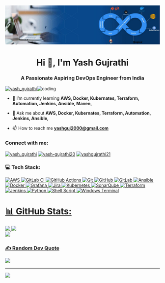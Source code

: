 ![MasterHead](https://github.com/YashDevops20/YashDevops20/blob/main/Github.banner.png)

<h1 align="center">Hi 👋, I'm Yash Gujrathi</h1>
<h3 align="center">A Passionate Aspiring DevOps Engineer from India</h3>
<img align="right" alt="coding" width="400" src="https://liveimages.algoworks.com/new-algoworks/wp-content/uploads/2022/05/31103224/devOps-trends.gif">


<p align="left"> <a href="https://twitter.com/yash_gujrathi" target="blank"><img src="https://img.shields.io/twitter/follow/yash_gujrathi?logo=twitter&style=for-the-badge" alt="yash_gujrathi" /></a> </p>

- 🌱 I’m currently learning **AWS, Docker, Kubernates, Terraform, Automation, Jenkins, Ansible, Maven,**

- 💬 Ask me about **AWS, Docker, Kubernates, Terraform, Automation, Jenkins, Ansible,**

- 📫 How to reach me **yashguj2000@gmail.com**

<h3 align="left">Connect with me:</h3>
<p align="left">
<a href="https://twitter.com/yash_gujrathi" target="blank"><img align="center" src="https://raw.githubusercontent.com/rahuldkjain/github-profile-readme-generator/master/src/images/icons/Social/twitter.svg" alt="yash_gujrathi" height="30" width="40" /></a>
<a href="https://linkedin.com/in/yash-gujrathi20" target="blank"><img align="center" src="https://raw.githubusercontent.com/rahuldkjain/github-profile-readme-generator/master/src/images/icons/Social/linked-in-alt.svg" alt="yash-gujrathi20" height="30" width="40" /></a>
<a href="https://instagram.com/yashgujrathi21" target="blank"><img align="center" src="https://raw.githubusercontent.com/rahuldkjain/github-profile-readme-generator/master/src/images/icons/Social/instagram.svg" alt="yashgujrathi21" height="30" width="40" /></a>
</p>

<h3 align="left">💻 Tech Stack:</h3>
<p <p align="left">
  <a href="https://aws.amazon.com" target="_blank" rel="noreferrer">
    <img src="https://img.shields.io/badge/AWS-%23FF9900.svg?style=flat-square&logo=amazon-aws&logoColor=white" alt="AWS"/>
  </a>
  <a href="https://about.gitlab.com/stages-devops-lifecycle/continuous-integration/" target="_blank" rel="noreferrer">
    <img src="https://img.shields.io/badge/gitlab%20CI-%23181717.svg?style=flat-square&logo=gitlab&logoColor=white" alt="GitLab CI"/>
  </a>
  <a href="https://github.com/features/actions" target="_blank" rel="noreferrer">
    <img src="https://img.shields.io/badge/github%20actions-%232671E5.svg?style=flat-square&logo=githubactions&logoColor=white" alt="GitHub Actions"/>
  </a>
  <a href="https://git-scm.com/" target="_blank" rel="noreferrer">
    <img src="https://img.shields.io/badge/git-%23F05033.svg?style=flat-square&logo=git&logoColor=white" alt="Git"/>
  </a>
  <a href="https://github.com/" target="_blank" rel="noreferrer">
    <img src="https://img.shields.io/badge/github-%23121011.svg?style=flat-square&logo=github&logoColor=white" alt="GitHub"/>
  </a>
  <a href="https://about.gitlab.com/" target="_blank" rel="noreferrer">
    <img src="https://img.shields.io/badge/gitlab-%23181717.svg?style=flat-square&logo=gitlab&logoColor=white" alt="GitLab"/>
  </a>
  <a href="https://www.ansible.com/" target="_blank" rel="noreferrer">
    <img src="https://img.shields.io/badge/ansible-%231A1918.svg?style=flat-square&logo=ansible&logoColor=white" alt="Ansible"/>
  </a>
  <a href="https://www.docker.com/" target="_blank" rel="noreferrer">
    <img src="https://img.shields.io/badge/docker-%230db7ed.svg?style=flat-square&logo=docker&logoColor=white" alt="Docker"/>
  </a>
  <a href="https://grafana.com/" target="_blank" rel="noreferrer">
    <img src="https://img.shields.io/badge/grafana-%23F46800.svg?style=flat-square&logo=grafana&logoColor=white" alt="Grafana"/>
  </a>
  <a href="https://www.atlassian.com/software/jira" target="_blank" rel="noreferrer">
    <img src="https://img.shields.io/badge/jira-%230A0FFF.svg?style=flat-square&logo=jira&logoColor=white" alt="Jira"/>
  </a>
  <a href="https://kubernetes.io/" target="_blank" rel="noreferrer">
    <img src="https://img.shields.io/badge/kubernetes-%23326ce5.svg?style=flat-square&logo=kubernetes&logoColor=white" alt="Kubernetes"/>
  </a>
  <a href="https://www.sonarqube.org/" target="_blank" rel="noreferrer">
    <img src="https://img.shields.io/badge/SonarQube-black?style=flat-square&logo=sonarqube&logoColor=4E9BCD" alt="SonarQube"/>
  </a>
  <a href="https://www.terraform.io/" target="_blank" rel="noreferrer">
    <img src="https://img.shields.io/badge/terraform-%235835CC.svg?style=flat-square&logo=terraform&logoColor=white" alt="Terraform"/>
  </a>
  <a href="https://www.jenkins.io/" target="_blank" rel="noreferrer">
    <img src="https://img.shields.io/badge/jenkins-%232C5263.svg?style=flat-square&logo=jenkins&logoColor=white" alt="Jenkins"/>
  </a>
  <a href="https://www.python.org/" target="_blank" rel="noreferrer">
    <img src="https://img.shields.io/badge/python-3670A0?style=flat-square&logo=python&logoColor=ffdd54" alt="Python"/>
  </a>
  <a href="https://www.gnu.org/software/bash/" target="_blank" rel="noreferrer">
    <img src="https://img.shields.io/badge/shell_script-%23121011.svg?style=flat-square&logo=gnu-bash&logoColor=white" alt="Shell Script"/>
  </a>
  <a href="https://aka.ms/terminal" target="_blank" rel="noreferrer">
    <img src="https://img.shields.io/badge/Windows%20Terminal-%234D4D4D.svg?style=flat-square&logo=windows-terminal&logoColor=white" alt="Windows Terminal"
  </a>
</p>
 </p>

# 📊 GitHub Stats:
![](https://github-readme-stats.vercel.app/api?username=YashDevops20&theme=ambient_gradient&hide_border=false&include_all_commits=false&count_private=false)          ![](https://github-readme-streak-stats.herokuapp.com/?user=YashDevops20&theme=ambient_gradient&hide_border=false)<br/>
                            ![](https://github-readme-stats.vercel.app/api/top-langs/?username=YashDevops20&theme=ambient_gradient&hide_border=false&include_all_commits=false&count_private=false&layout=compact)

### ✍️ Random Dev Quote
![](https://quotes-github-readme.vercel.app/api?type=vetical&theme=radical)

---
[![](https://visitcount.itsvg.in/api?id=YashDevops20&icon=0&color=0)](https://visitcount.itsvg.in)

<!-- Proudly created with GPRM ( https://gprm.itsvg.in ) -->
